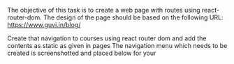 The objective of this task is to create a web page with routes using react-router-dom. The design of the page should be based on the following URL: https://www.guvi.in/blog/

Create that navigation to courses using react router dom and add the contents as static as given in pages
The navigation menu which needs to be created is screenshotted and placed below for your 

